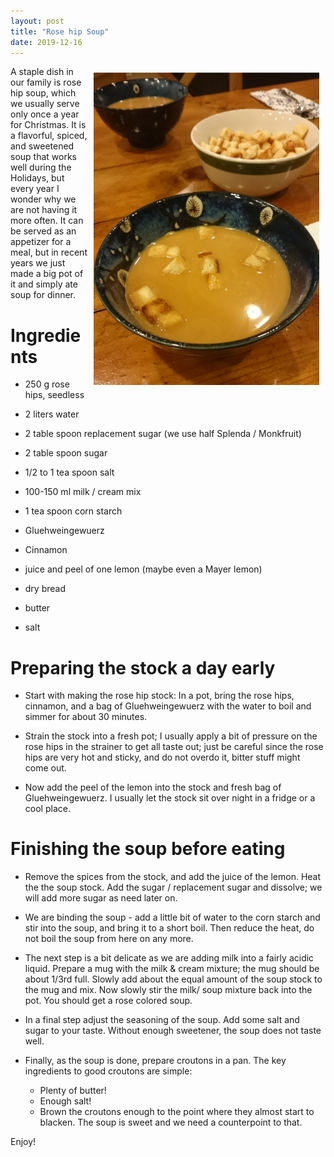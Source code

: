 ```yaml
---
layout: post
title: "Rose hip Soup"
date: 2019-12-16
---
```


<span style="float: right; padding: 10px;"> <a href="/assets/images/2019/rosehip_soup.png"><img src="/assets/images/2019/rosehip_soup_small.png"/></a></span>
A staple dish in our family is rose hip soup, which we usually serve only once a year for Christmas. It is a flavorful,  spiced, and
sweetened soup that works well during the Holidays, but every year I wonder why we are not having it more often. It can be served as an
appetizer for a meal, but in recent years we just made a big pot of it and simply ate soup for dinner.

Ingredients
===


 * 250 g rose hips, seedless
 * 2 liters water
 * 2 table spoon replacement sugar (we use half Splenda / Monkfruit)
 * 2 table spoon sugar
 * 1/2 to 1 tea spoon salt
 * 100-150 ml milk / cream mix
 * 1 tea spoon corn starch
 * Gluehweingewuerz
 * Cinnamon
 * juice and peel of one lemon (maybe even a Mayer lemon)

 * dry bread
 * butter
 * salt


Preparing the stock a day early
===

* Start with making the rose hip stock: In a pot, bring the rose hips, cinnamon, and a bag of Gluehweingewuerz  with the water to
boil and simmer for about 30 minutes.

* Strain the stock into a fresh pot; I usually apply a bit of pressure on the rose hips in the strainer to get all taste out; just be careful since the rose hips are very hot and sticky, and do not overdo it, bitter stuff might come out.

* Now add the peel of the lemon into the stock and fresh bag of Gluehweingewuerz. I usually let the stock sit over night in a fridge or a cool place.

Finishing the soup before eating
===

* Remove the spices from the stock, and add the juice of the lemon. Heat the the soup stock. Add the sugar / replacement sugar and dissolve; we will add more sugar as need later on.

* We are binding the soup - add a little bit of water to the corn starch and stir into the soup, and bring it to a short boil. Then reduce the heat, do not boil the soup from here on any more.

* The next step is a bit delicate as we are adding milk into a fairly acidic liquid. Prepare a mug with the milk & cream mixture; the mug should be about 1/3rd full. Slowly add about the equal amount of the soup stock to the mug and mix. Now slowly stir the milk/ soup mixture back into the pot. You should get a rose colored soup.  

* In a final step adjust the seasoning of the soup. Add some salt and sugar to your taste. Without enough sweetener, the soup does not taste well.

* Finally, as the soup is done, prepare croutons in a pan. The key ingredients to good croutons are simple:
  * Plenty of butter!
  * Enough salt!
  * Brown the croutons enough to the point where they almost start to blacken. The soup is sweet and we need a counterpoint to that.


<p/>

  Enjoy!
